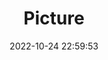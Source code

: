 ---
weight: 1
images:
- /images/edited/175.jpeg
title: Picture
date: 2022-10-24 22:59:53
tags: [luminar neo,work,giraffe]
---